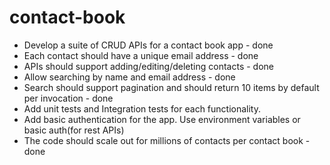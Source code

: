 # contact-book

* Develop a suite of CRUD APIs for a contact book app - done
* Each contact should have a unique email address - done
* APIs should support adding/editing/deleting contacts - done
* Allow searching by name and email address - done
* Search should support pagination and should return 10 items by default per invocation - done
* Add unit tests and Integration tests for each functionality.
* Add basic authentication for the app. Use environment variables or basic auth(for rest APIs)
* The code should scale out for millions of contacts per contact book - done
